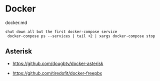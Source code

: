 # Docker

docker.md

```
shut down all but the first docker-compose service
 docker-compose ps --services | tail +2 | xargs docker-compose stop
```

## Asterisk

*   https://github.com/dougbtv/docker-asterisk

*   https://github.com/tiredofit/docker-freepbx

